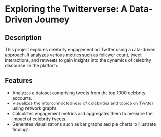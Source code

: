 # Exploring the Twitterverse: A Data-Driven Journey

## Description
This project explores celebrity engagement on Twitter using a data-driven approach. It analyzes various metrics such as follower count, tweet interactions, and retweets to gain insights into the dynamics of celebrity discourse on the platform.

## Features
- Analyzes a dataset comprising tweets from the top 1000 celebrity accounts.
- Visualizes the interconnectedness of celebrities and topics on Twitter using network graphs.
- Calculates engagement metrics and aggregates them to measure the impact of celebrity tweets.
- Generates visualizations such as bar graphs and pie charts to illustrate findings.
